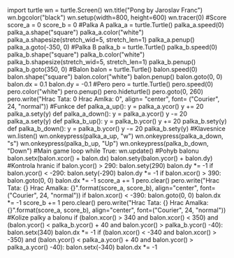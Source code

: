 import turtle
wn = turtle.Screen()
wn.title("Pong by Jaroslav Franc")
wn.bgcolor("black")
wn.setup(width=800, height=600)
wn.tracer(0)
#Score
score_a = 0
score_b = 0
#Palka A
palka_a = turtle.Turtle()
palka_a.speed(0)
palka_a.shape("square")
palka_a.color("white")
palka_a.shapesize(stretch_wid=5, stretch_len=1)
palka_a.penup()
palka_a.goto(-350, 0)
#Palka B
palka_b = turtle.Turtle()
palka_b.speed(0)
palka_b.shape("square")
palka_b.color("white")
palka_b.shapesize(stretch_wid=5, stretch_len=1)
palka_b.penup()
palka_b.goto(350, 0)
#Balon
balon = turtle.Turtle()
balon.speed(0)
balon.shape("square")
balon.color("white")
balon.penup()
balon.goto(0, 0)
balon.dx = 0.1
balon.dy = -0.1
#Pero
pero = turtle.Turtle()
pero.speed(0)
pero.color("white")
pero.penup()
pero.hideturtle()
pero.goto(0, 260)
pero.write("Hrac Tata: 0  Hrac Amlka: 0", align= "center", font= ("Courier", 24, "normal"))
#Funkce
def palka_a_up():
    y = palka_a.ycor()
    y += 20
    palka_a.sety(y)
def palka_a_down():
    y = palka_a.ycor()
    y -= 20
    palka_a.sety(y)
def palka_b_up():
    y = palka_b.ycor()
    y += 20
    palka_b.sety(y)
def palka_b_down():
    y = palka_b.ycor()
    y -= 20
    palka_b.sety(y)
#Klavesnice
wn.listen()
wn.onkeypress(palka_a_up, "w")
wn.onkeypress(palka_a_down, "s")
wn.onkeypress(palka_b_up, "Up")
wn.onkeypress(palka_b_down, "Down")
#Main game loop
while True:
    wn.update()
    #Pohyb balonu
    balon.setx(balon.xcor() + balon.dx)
    balon.sety(balon.ycor() + balon.dy)
    #Kontrola hranic
    if balon.ycor() > 290:
        balon.sety(290)
        balon.dy *= -1
    if balon.ycor() < -290:
        balon.sety(-290)
        balon.dy *= -1
    if balon.xcor() > 390:
        balon.goto(0, 0)
        balon.dx *= -1
        score_a += 1
        pero.clear()
        pero.write("Hrac Tata: {}  Hrac Amalka: {}".format(score_a, score_b), align="center", font=("Courier", 24, "normal"))
    if balon.xcor() < -390:
        balon.goto(0, 0)
        balon.dx *= -1
        score_b  += 1
        pero.clear()
        pero.write("Hrac Tata: {}  Hrac Amalka: {}".format(score_a, score_b), align="center", font=("Courier", 24, "normal"))
    #Kolize palky a balonu
    if (balon.xcor() > 340 and balon.xcor() < 350) and (balon.ycor() < palka_b.ycor() + 40 and balon.ycor() > palka_b.ycor() -40):
        balon.setx(340)
        balon.dx *= -1
    if (balon.xcor() < -340 and balon.xcor() > -350) and (balon.ycor() < palka_a.ycor() + 40 and balon.ycor() > palka_a.ycor() -40):
        balon.setx(-340)
        balon.dx *= -1

